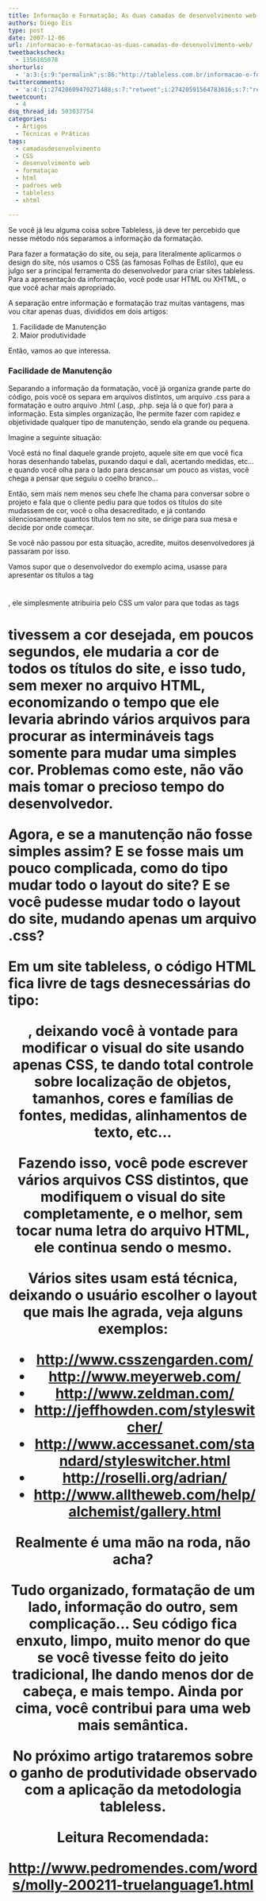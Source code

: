 ```yaml
---
title: Informação e Formatação; As duas camadas de desenvolvimento web
authors: Diego Eis
type: post
date: 2007-12-06
url: /informacao-e-formatacao-as-duas-camadas-de-desenvolvimento-web/
tweetbackscheck:
  - 1356185078
shorturls:
  - 'a:3:{s:9:"permalink";s:86:"http://tableless.com.br/informacao-e-formatacao-as-duas-camadas-de-desenvolvimento-web";s:7:"tinyurl";s:26:"http://tinyurl.com/4x3orpq";s:4:"isgd";s:19:"http://is.gd/ZghY6o";}'
twittercomments:
  - 'a:4:{i:27420609470271488;s:7:"retweet";i:27420591564783616;s:7:"retweet";i:27420234260414465;s:7:"retweet";i:27419999169679360;s:7:"retweet";}'
tweetcount:
  - 4
dsq_thread_id: 503037754
categories:
  - Artigos
  - Técnicas e Práticas
tags:
  - camadasdesenvolvimento
  - CSS
  - desenvolvimento web
  - formataçao
  - html
  - padroes web
  - tableless
  - xhtml

---
```

Se você já leu alguma coisa sobre Tableless, já deve ter percebido que nesse método nós separamos a informação da formatação.
  
Para fazer a formatação do site, ou seja, para literalmente aplicarmos o design do site, nós usamos o CSS (as famosas Folhas de Estilo), que eu julgo ser a principal ferramenta do desenvolvedor para criar sites tableless. Para a apresentação da informação, você pode usar HTML ou XHTML, o que você achar mais apropriado.

A separação entre informação e formatação traz muitas vantagens, mas vou citar apenas duas, divididos em dois artigos:

  1. Facilidade de Manutenção
  2. Maior produtividade

Então, vamos ao que interessa.

### Facilidade de Manutenção

Separando a informação da formatação, você já organiza grande parte do código, pois você os separa em arquivos distintos, um arquivo .css para a formatação e outro arquivo .html (.asp, .php. seja lá o que for) para a informação. Esta simples organização, lhe permite fazer com rapidez e objetividade qualquer tipo de manutenção, sendo ela grande ou pequena.

Imagine a seguinte situação:
  
Você está no final daquele grande projeto, aquele site em que você fica horas desenhando tabelas, puxando daqui e dali, acertando medidas, etc&#8230; e quando você olha para o lado para descansar um pouco as vistas, você chega a pensar que seguiu o coelho branco&#8230;
  
Então, sem mais nem menos seu chefe lhe chama para conversar sobre o projeto e fala que o cliente pediu para que todos os títulos do site mudassem de cor, você o olha desacreditado, e já contando silenciosamente quantos títulos tem no site, se dirige para sua mesa e decide por onde começar.

Se você não passou por esta situação, acredite, muitos desenvolvedores já passaram por isso.

Vamos supor que o desenvolvedor do exemplo acima, usasse para apresentar os títulos a tag <h1></h1>, ele simplesmente atribuiria pelo CSS um valor para que todas as tags <h1> tivessem a cor desejada, em poucos segundos, ele mudaria a cor de todos os títulos do site, e isso tudo, sem mexer no arquivo HTML, economizando o tempo que ele levaria abrindo vários arquivos para procurar as intermináveis tags <font color=&#8221;#666666&#8243;></font> somente para mudar uma simples cor. Problemas como este, não vão mais tomar o precioso tempo do desenvolvedor.

Agora, e se a manutenção não fosse simples assim? E se fosse mais um pouco complicada, como do tipo mudar todo o layout do site? E se você pudesse mudar todo o layout do site, mudando apenas um arquivo .css?
  
Em um site tableless, o código HTML fica livre de tags desnecessárias do tipo: <font> <center>, deixando você à vontade para modificar o visual do site usando apenas CSS, te dando total controle sobre localização de objetos, tamanhos, cores e famílias de fontes, medidas, alinhamentos de texto, etc&#8230;

Fazendo isso, você pode escrever vários arquivos CSS distintos, que modifiquem o visual do site completamente, e o melhor, sem tocar numa letra do arquivo HTML, ele continua sendo o mesmo.

Vários sites usam está técnica, deixando o usuário escolher o layout que mais lhe agrada, veja alguns exemplos:

  * <http://www.csszengarden.com/>
  * <http://www.meyerweb.com/>
  * <http://www.zeldman.com/>
  * <http://jeffhowden.com/styleswitcher/>
  * <http://www.accessanet.com/standard/styleswitcher.html>
  * <http://roselli.org/adrian/>
  * <http://www.alltheweb.com/help/alchemist/gallery.html>

Realmente é uma mão na roda, não acha?
  
Tudo organizado, formatação de um lado, informação do outro, sem complicação&#8230; Seu código fica enxuto, limpo, muito menor do que se você tivesse feito do jeito tradicional, lhe dando menos dor de cabeça, e mais tempo. Ainda por cima, você contribui para uma web mais semântica.

No próximo artigo trataremos sobre o ganho de produtividade observado com a aplicação da metodologia tableless.

Leitura Recomendada:
  
<http://www.pedromendes.com/words/molly-200211-truelanguage1.html>